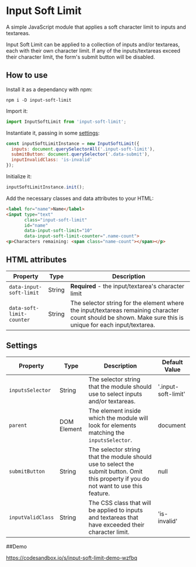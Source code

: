 # Input Soft Limit

A simple JavaScript module that applies a soft character limit to inputs and textareas.

Input Soft Limit can be applied to a collection of inputs and/or textareas, each with their own character limit. If any of the inputs/textareas exceed their character limit, the form's submit button will be disabled.

## How to use

Install it as a dependancy with npm:

```
npm i -D input-soft-limit
```

Import it:

```javascript
import InputSoftLimit from 'input-soft-limit';
```

Instantiate it, passing in some [settings](#settings):

```javascript
const inputSoftLimitInstance = new InputSoftLimit({
  inputs: document.querySelectorAll('.input-soft-limit'),
  submitButton: document.querySelector('.data-submit'),
  inputInvalidClass: 'is-invalid'
});
```

Initialize it:

```javascript
inputSoftLimitInstance.init();
```

Add the necessary classes and data attributes to your HTML:

```html
<label for="name">Name</label>
<input type="text"
       class="input-soft-limit"
       id="name"
       data-input-soft-limit="10"
       data-input-soft-limit-counter=".name-count">
<p>Characters remaining: <span class="name-count"></span></p>
```

## HTML attributes

| Property                  | Type   | Description                                                  |
| ------------------------- | ------ | ------------------------------------------------------------ |
| `data-input-soft-limit`   | String | **Required** - the input/textarea's character limit          |
| `data-soft-limit-counter` | String | The selector string for the element where the input/textareas remaining character count should be shown. Make sure this is unique for each input/textarea. |

## Settings

| Property          | Type        | Description                                                  | Default Value       |
| ----------------- | ----------- | ------------------------------------------------------------ | ------------------- |
| `inputsSelector`  | String      | The selector string that the module should use to select inputs and/or textareas. | '.input-soft-limit' |
| `parent`          | DOM Element | The element inside which the module will look for elements matching the `inputsSelector`. | document            |
| `submitButton`    | String      | The selector string that the module should use to select the submit button. Omit this property if you do not want to use this feature. | null                |
| `inputValidClass` | String      | The CSS class that will be applied to inputs and textareas that have exceeded their character limit. | 'is-invalid'        |

##Demo

https://codesandbox.io/s/input-soft-limit-demo-wzfbq